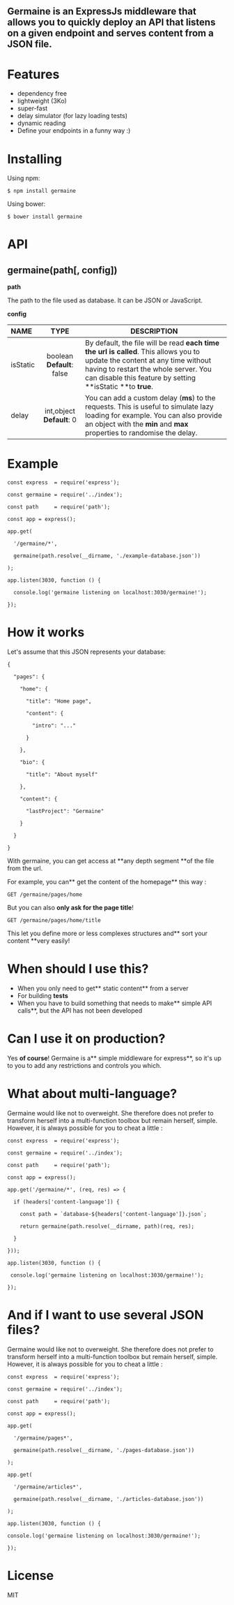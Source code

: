 ## Germaine is an ExpressJs middleware that allows you to quickly deploy an API that listens on a given endpoint and serves content from a JSON file.

# Features

-   dependency free
-   lightweight (3Ko)
-   super-fast
-   delay simulator (for lazy loading tests)
-   dynamic reading
-   Define your endpoints in a funny way :)

# Installing

Using npm:

    $ npm install germaine

Using bower:

    $ bower install germaine

# API

## germaine(path\[, config])

**path**

The path to the file used as database. It can be JSON or JavaScript.



**config**

| **NAME** |                                  **TYPE**                                 | **DESCRIPTION**                                                                                                                                                                                                                    |
| :------- | :-----------------------------------------------------------------------: | ---------------------------------------------------------------------------------------------------------------------------------------------------------------------------------------------------------------------------------- |
| isStatic | boolean                                                **Default**: false | By default, the file will be read **each time the url is called**. This allows you to update the content at any time without having to restart the whole server. You can disable this feature by setting **isStatic **to **true**. |
| delay    | int,object                                             **Default**: 0     | You can add a custom delay (**ms**) to the requests. This is useful to simulate lazy loading for example.  You can also provide an object with the **min** and **max** properties to randomise the delay.                          |





# Example

    const express  = require('express');

    const germaine = require('../index');

    const path     = require('path');

    const app = express();

    app.get(

      '/germaine/*', 

      germaine(path.resolve(__dirname, './example-database.json'))

    );

    app.listen(3030, function () {

      console.log('germaine listening on localhost:3030/germaine!');

    });

# How it works

Let's assume that this JSON represents your database:



    {

      "pages": {

        "home": {

          "title": "Home page",

          "content": {

            "intro": "..."

          }

        },

        "bio": {

          "title": "About myself"

        },

        "content": {

          "lastProject": "Germaine"

        }

      }

    }



With germaine, you can get access at **any depth segment **of the file from the url.



For example, you can** get the content of the homepage** this way :

    GET /germaine/pages/home



But you can also **only ask for the page title**!

    GET /germaine/pages/home/title



This let you define more or less complexes structures and** sort your content **very easily! 



# When should I use this?



-   When you only need to get** static content** from a server
-   For building **tests**
-   When you have to build something that needs to make** simple API calls**, but the API has not been developed



# Can I use it on production?

Yes **of course**! Germaine is a** simple middleware for express**, so it's up to you to add any restrictions and controls you which. 



# What about multi-language?

Germaine would like not to overweight. She therefore does not prefer to transform herself into a multi-function toolbox but remain herself, simple. However, it is always possible for you to cheat a little :

    const express  = require('express');

    const germaine = require('../index');

    const path     = require('path');

    const app = express();

    app.get('/germaine/*', (req, res) => {

      if (headers['content-language']) {

        const path = `database-${headers['content-language']}.json`;

        return germaine(path.resolve(__dirname, path)(req, res);

      }

    }));

    app.listen(3030, function () {

     console.log('germaine listening on localhost:3030/germaine!');

    });



# And if I want to use several JSON files?



Germaine would like not to overweight. She therefore does not prefer to transform herself into a multi-function toolbox but remain herself, simple. However, it is always possible for you to cheat a little :



    const express  = require('express');

    const germaine = require('../index');

    const path     = require('path');

    const app = express();

    app.get(

      '/germaine/pages*', 

      germaine(path.resolve(__dirname, './pages-database.json'))

    );

    app.get(

      '/germaine/articles*', 

      germaine(path.resolve(__dirname, './articles-database.json'))

    );

    app.listen(3030, function () {

    console.log('germaine listening on localhost:3030/germaine!');

    });



# License

MIT

